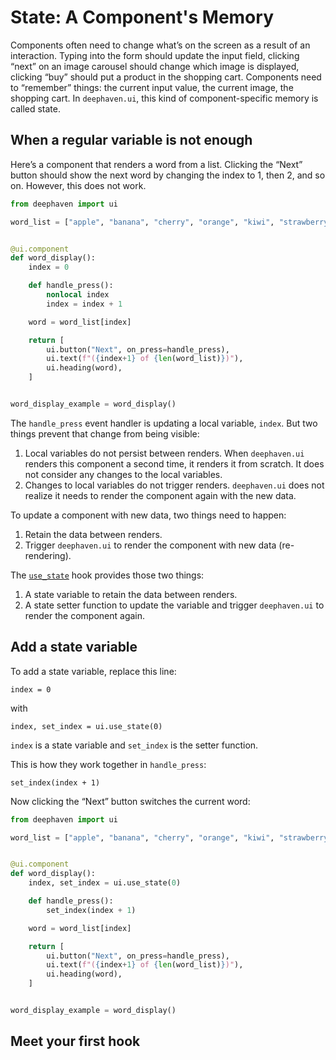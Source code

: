 # State: A Component's Memory

Components often need to change what’s on the screen as a result of an interaction. Typing into the form should update the input field, clicking “next” on an image carousel should change which image is displayed, clicking “buy” should put a product in the shopping cart. Components need to “remember” things: the current input value, the current image, the shopping cart. In `deephaven.ui`, this kind of component-specific memory is called state.

## When a regular variable is not enough

Here’s a component that renders a word from a list. Clicking the “Next” button should show the next word by changing the index to 1, then 2, and so on. However, this does not work.

```python
from deephaven import ui

word_list = ["apple", "banana", "cherry", "orange", "kiwi", "strawberry"]


@ui.component
def word_display():
    index = 0

    def handle_press():
        nonlocal index
        index = index + 1

    word = word_list[index]

    return [
        ui.button("Next", on_press=handle_press),
        ui.text(f"({index+1} of {len(word_list)})"),
        ui.heading(word),
    ]


word_display_example = word_display()
```

The `handle_press` event handler is updating a local variable, `index`. But two things prevent that change from being visible:

1. Local variables do not persist between renders. When `deephaven.ui` renders this component a second time, it renders it from scratch. It does not consider any changes to the local variables.
2. Changes to local variables do not trigger renders. `deephaven.ui` does not realize it needs to render the component again with the new data.

To update a component with new data, two things need to happen:

1. Retain the data between renders.
2. Trigger `deephaven.ui` to render the component with new data (re-rendering).

The [`use_state`](../hooks/use_state.md) hook provides those two things:

1. A state variable to retain the data between renders.
2. A state setter function to update the variable and trigger `deephaven.ui` to render the component again.

## Add a state variable

To add a state variable, replace this line:

`index = 0`

with

`index, set_index = ui.use_state(0)`

`index` is a state variable and `set_index` is the setter function.

This is how they work together in `handle_press`:

`set_index(index + 1)`

Now clicking the “Next” button switches the current word:

```python
from deephaven import ui

word_list = ["apple", "banana", "cherry", "orange", "kiwi", "strawberry"]


@ui.component
def word_display():
    index, set_index = ui.use_state(0)

    def handle_press():
        set_index(index + 1)

    word = word_list[index]

    return [
        ui.button("Next", on_press=handle_press),
        ui.text(f"({index+1} of {len(word_list)})"),
        ui.heading(word),
    ]


word_display_example = word_display()
```

## Meet your first hook
